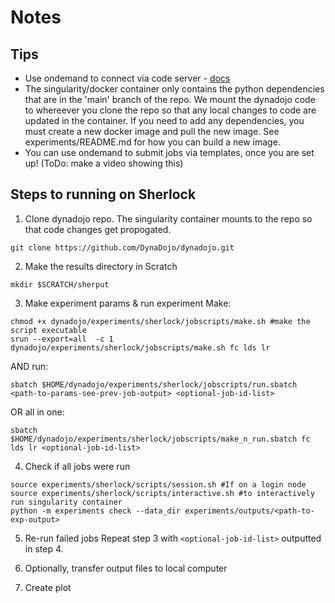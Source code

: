 # Notes

## Tips
- Use ondemand to connect via code server - [docs](https://www.sherlock.stanford.edu/docs/user-guide/ondemand/?h=templat#vs-code)
- The singularity/docker container only contains the python dependencies that are in the 'main' branch of the repo. We mount the dynadojo code to whereever you clone the repo so that any local changes to code are updated in the container. If you need to add any dependencies, you must create a new docker image and pull the new image. See experiments/README.md for how you can build a new image. 
- You can use ondemand to submit jobs via templates, once you are set up! (ToDo: make a video showing this)

## Steps to running on Sherlock
1. Clone dynadojo repo. The singularity container mounts to the repo so that code changes get propogated.
```
git clone https://github.com/DynaDojo/dynadojo.git
```
2. Make the results directory in Scratch
```
mkdir $SCRATCH/sherput
```
3. Make experiment params & run experiment
Make:
```
chmod +x dynadojo/experiments/sherlock/jobscripts/make.sh #make the script executable
srun --export=all  -c 1 dynadojo/experiments/sherlock/jobscripts/make.sh fc lds lr
```
AND run:
```
sbatch $HOME/dynadojo/experiments/sherlock/jobscripts/run.sbatch <path-to-params-see-prev-job-output> <optional-job-id-list>
```
OR all in one:
```
sbatch $HOME/dynadojo/experiments/sherlock/jobscripts/make_n_run.sbatch fc lds lr <optional-job-id-list>
```
4. Check if all jobs were run
```
source experiments/sherlock/scripts/session.sh #If on a login node
source experiments/sherlock/scripts/interactive.sh #to interactively run singularity container
python -m experiments check --data_dir experiments/outputs/<path-to-exp-output>
```
5. Re-run failed jobs
Repeat step 3 with `<optional-job-id-list>` outputted in step 4. 

6. Optionally, transfer output files to local computer 

7. Create plot

